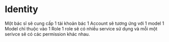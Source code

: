 # Identity
Một bác sĩ sẽ cung cấp 1 tài khoản bác
1 Account sẽ tương ứng với 1 model
1 Model chỉ thuộc vào 1 Role
1 role sẽ có nhiều service sử dụng và mỗi một serivce sẽ có các permission khác nhau.